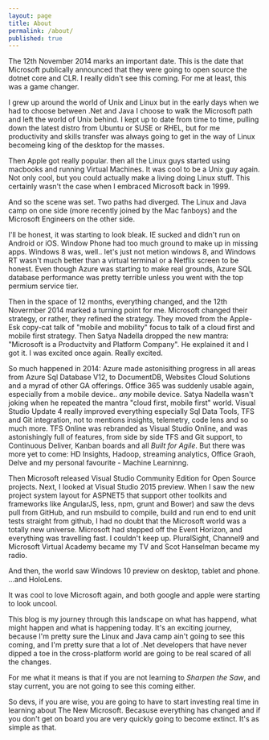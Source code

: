 ```yaml
---
layout: page
title: About
permalink: /about/
published: true
---
```


The 12th November 2014 marks an important date. This is the date that Microsoft publically announced that they were going to open source the dotnet core and CLR.  I really didn't see this coming. For me at least, this was a game changer.

I grew up around the world of Unix and Linux but in the early days when we had to choose between .Net and Java I choose to walk the Microsoft path and left the world of Unix behind.  I kept up to date from time to time, pulling down the latest distro from Ubuntu or SUSE or RHEL, but for me productivity and skills transfer was always going to get in the way of Linux becomeing king of the desktop for the masses.

Then Apple got really popular. then all the Linux guys started using macbooks and running Virtual Machines. It was cool to be a Unix guy again. Not only cool, but you could actually make a living doing Linux stuff. This certainly wasn't the case when I embraced Microsoft back in 1999.

And so the scene was set. Two paths had diverged. The Linux and Java camp on one side (more recently joined by the Mac fanboys) and the Microsoft Engineers on the other side.

I'll be honest, it was starting to look bleak. IE sucked and didn't run on Android or iOS. Window Phone had too much ground to make up in missing apps. Windows 8 was, well.. let's just not metion windows 8, and Windows RT wasn't much better than a virtual terminal or a Netflix screen to be honest. Even though Azure was starting to make real grounds, Azure SQL database performance was pretty terrible unless you went with the top permium service tier. 

Then in the space of 12 months, everything changed, and the 12th Novermber 2014 marked a turning point for me. Microsoft changed their strategy, or rather, they refined the strategy. They moved from the Apple-Esk copy-cat talk of "mobile and mobility" focus to talk of a cloud first and mobile first strategy.  Then Satya Nadella dropped the new mantra: "Microsoft is a Productvity and Platform Company". He explained it and I got it.  I was excited once again. Really excited.

So much happened in 2014: Azure made astonisithing progress in all areas from Azure Sql Database V12, to DocumentDB, Websites Cloud Solutions and a myrad of other GA offerings. Office 365 was suddenly usable again, especially from a mobile device.. *any* mobile device. Satya Nadella wasn't joking when he repeated the mantra "cloud first, mobile first" world. Visual Studio Update 4 really improved everything especially Sql Data Tools, TFS and Git integration, not to mentions insights, telemetry, code lens and so much more. TFS Online was rebranded as Visual Studio Online, and was astonishingly full of features, from  side by side TFS and Git support, to Continuous Deliver, Kanban boards and all _Built for Agile_. But there was more yet to come: HD Insights, Hadoop, streaming analytics, Office Graoh, Delve and my personal favourite - Machine Learninng. 

Then Microsoft released Visual Studio Community Edition for Open Source projects.  Next, I looked at Visual Studio 2015 preview. When I saw the new project system layout for ASPNET5 that support other toolkits and frameworks like AngularJS, less, npm, grunt and Bower)  and saw the devs pull from GitHub, and run msbuild to compile, build and run end to end unit tests straight from github, I had no doubt that the Microsoft world was a totally new universe. Microsoft had stepped off the Event Horizon, and everything was travelling fast. I couldn't keep up. PluralSight, Channel9 and Microsoft Virtual Academy became my TV and Scot Hanselman became my radio. 

And then, the world saw Windows 10 preview on desktop, tablet and phone. ...and HoloLens.

It was cool to love Microsoft again, and both google and apple were starting to look uncool.

This blog is my journey through this landscape on what has happend, what might happen and what is happening today. It's an exciting journey, because I'm pretty sure the Linux and Java camp ain't going to see this coming, and I'm pretty sure that a lot of .Net developers that have never dipped a toe in the cross-platform world  are going to be real scared of all the changes. 

For me what it means is that if you are not learning to *Sharpen the Saw*, and stay current, you are not going to see this coming either. 

So devs, if you are wise, you are going to have to start investing real time in learning about The New Microsoft. Becasuse everything has changed and if you don't get on board you are very quickly going to become extinct. It's as simple as that.
